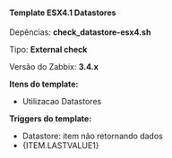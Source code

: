 #### Template ESX4.1 Datastores

Depências: **check_datastore-esx4.sh**

Tipo: **External check**

Versão do Zabbix: **3.4.x**

**Itens do template:**

- Utilizacao Datastores

**Triggers do template:**

- Datastore: item não retornando dados
- {ITEM.LASTVALUE1}
